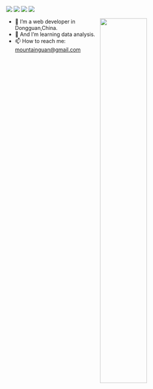 ![](https://visitor-badge.glitch.me/badge?page_id=mountainguan)
[![](https://img.shields.io/badge/OS-Debian-a81d33?style=flat-square&logo=debian&logoColor=ffffff)](https://www.debian.org/)
[![](https://img.shields.io/badge/Php-777BB4?style=flat-square&logo=php&logoColor=ffffff)](https://php.net/)
[![](https://img.shields.io/badge/Python-3776AB?style=flat-square&logo=python&logoColor=ffffff)](https://www.python.org/)

<!--
**mountainguan/mountainguan** is a ✨ _special_ ✨ repository because its `README.md` (this file) appears on your GitHub profile.

Here are some ideas to get you started:

- 🔭 I’m currently working on ...
- 🌱 I’m currently learning ...
- 👯 I’m looking to collaborate on ...
- 🤔 I’m looking for help with ...
- 💬 Ask me about ...
- 📫 How to reach me: ...
- 😄 Pronouns: ...
- ⚡ Fun fact: ...
-->
<img align="right" width="50%" src="https://github-readme-stats.vercel.app/api?username=mountainguan&show_icons=true">

- 🔭 I’m a web developer in Dongguan,China.
- 🤔 And I’m learning data analysis.
- 📫 How to reach me: mountainguan@gmail.com


